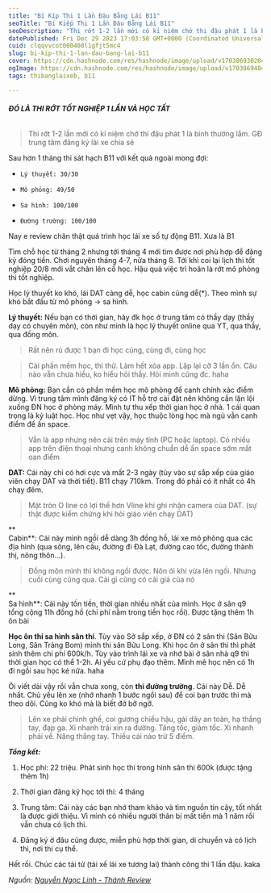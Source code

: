 ```yaml
---
title: "Bí Kíp Thi 1 Lần Đậu Bằng Lái B11"
seoTitle: "Bí Kiếp Thi 1 Lần Đậu Bằng Lái B11"
seoDescription: "Thi rớt 1-2 lần mới có kỉ niệm chớ thi đậu phát 1 là bình thường lắm. GĐ trung tâm đăng ký lái xe chia sẻ"
datePublished: Fri Dec 29 2023 17:03:58 GMT+0000 (Coordinated Universal Time)
cuid: clqqvvcot000408l1gfjt5mc4
slug: bi-kip-thi-1-lan-dau-bang-lai-b11
cover: https://cdn.hashnode.com/res/hashnode/image/upload/v1703869302045/5df87cd7-9ccc-4a13-aaa1-1de6fdbb9616.jpeg
ogImage: https://cdn.hashnode.com/res/hashnode/image/upload/v1703869404894/777263ce-4644-41dd-bb1c-9ccd826ab0e8.jpeg
tags: thibanglaixeb, b11

---
```


###### **ĐÓ LÀ THI RỚT TỐT NGHIỆP 1 LẦN VÀ HỌC TẤT**

> Thi rớt 1-2 lần mới có kỉ niệm chớ thi đậu phát 1 là bình thường lắm. GĐ trung tâm đăng ký lái xe chia sẻ

Sau hơn 1 tháng thi sát hạch B11 với kết quả ngoài mong đợi:

* `Lý thuyết: 30/30`
    
* `Mô phỏng: 49/50`
    
* `Sa hình: 100/100`
    
* `Đường trường: 100/100`
    

Nay e review chân thật quá trình học lái xe số tự động B11. Xưa là B1

Tìm chỗ học từ tháng 2 nhưng tới tháng 4 mới tìm được nơi phù hợp để đăng ký đóng tiền. Chơi nguyên tháng 4-7, nửa tháng 8. Tới khi coi lại lịch thi tốt nghiệp 20/8 mới vắt chân lên cổ học. Hậu quả việc trì hoãn là rớt mô phỏng thi tốt nghiệp.

Học lý thuyết ko khó, lái DAT càng dễ, học cabin cũng dễ(\*). Theo mình sự khó bắt đầu từ mô phỏng → sa hình.

**Lý thuyết:** Nếu bạn có thời gian, hãy đk học ở trung tâm có thầy dạy (thầy dạy có chuyên môn), còn như mình là học lý thuyết online qua YT, qua thầy, qua đồng môn.

> Rất nên rủ được 1 bạn đi học cùng, cùng đi, cùng học

> Cài phần mềm học, thi thử. Làm hết xóa app. Lặp lại cỡ 3 lần ổn. Câu nào vẫn chưa hiểu, ko hiểu hỏi thầy. Hỏi mình cũng đc. haha

**Mô phỏng:** Bạn cần có phần mềm học mô phỏng để canh chính xác điểm dừng. Vì trung tâm mình đăng ký có IT hỗ trợ cài đặt nên không cần lặn lội xuống ĐN học ở phòng máy. Mình tự thu xếp thời gian học ở nhà. 1 cái quan trọng là kỷ luật học. Học như vẹt vậy, học thuộc lòng học mà ngủ vẫn canh điểm để ấn space.

> Vẫn là app nhưng nên cài trên máy tính (PC hoặc laptop). Có nhiều app trên điện thoại nhưng canh không chuẩn dễ ấn space sớm mất oan điểm

**DAT:** Cái này chỉ có hơi cực và mất 2-3 ngày (tùy vào sự sắp xếp của giáo viên chạy DAT và thời tiết). B11 chạy 710km. Trong đó phải có ít nhất có 4h chạy đêm.

> Mặt tròn O line có lợi thế hơn Vline khi ghi nhận camera của DAT. (sự thật được kiểm chứng khi hỏi giáo viên chạy DAT)

**  
Cabin**: Cái này mình ngồi dễ dàng 3h đồng hồ, lái xe mô phỏng qua các địa hình (qua sông, lên cầu, đường đi Đà Lạt, đường cao tốc, đường thành thị, nông thôn...).

> Đồng môn mình thì không ngồi được. Nôn ói khi vừa lên ngồi. Nhưng cuối cùng cũng qua. Cái gì cũng có cái giá của nó

**  
Sa hình**: Cái này tốn tiền, thời gian nhiều nhất của mình. Học ở sân q9 tổng cộng 11h đồng hồ (chi phí nằm trong tiền học rồi). Được tặng thêm 1h ôn bài

**Học ôn thi sa hình sân thi**. Tùy vào Sở sắp xếp, ở ĐN có 2 sân thi (Sân Bửu Long, Sân Trảng Bom) mình thi sân Bửu Long. Khi học ôn ở sân thi thì phát sinh thêm chi phí 600k/h. Tùy vào trình lái xe và nhớ bài ở sân nhà q9 thì thời gian học có thể 1-2h. Ai yếu cứ phụ đạo thêm. Mình mê học nên có 1h đi ngồi sau học ké nữa. haha

  
Ôi viết dài vậy rồi vẫn chưa xong, còn **thi đường trường**. Cái này Dễ. Dễ nhất. Chủ yếu lên xe (nhớ nhanh 1 bước ngồi sau) để coi bạn trước thi mà theo dõi. Cũng ko khó mà là biết đở bỡ ngỡ.

> Lên xe phải chỉnh ghế, coi gương chiếu hậu, gài dây an toàn, hạ thắng tay, đạp ga. Xi nhanh trái xin ra đường. Tăng tốc, giảm tốc. Xi nhanh phải về. Nâng thắng tay. Thiếu cái nào trừ 5 điểm.

***Tổng kết:***

1. Học phí: 22 triệu. Phát sinh học thi trong hình sân thi 600k (được tặng thêm 1h)
    
2. Thời gian đăng ký học tới thi: 4 tháng
    
3. Trung tâm: Cái này các bạn nhớ tham khảo và tìm nguồn tin cậy, tốt nhất là được giới thiệu. Vì mình có nhiều người thân bị mất tiền mà 1 năm rồi vẫn chưa có lịch thi.
    
4. Đăng ký ở đâu cũng được, miễn phù hợp thời gian, di chuyển và có lịch thi, nơi thi cụ thể.
    

  
Hết rồi. Chúc các tài tử (tài xế lái xe tương lai) thành công thi 1 lần đậu. kaka

*Nguồn:* [*Nguyễn Ngọc Linh - Thánh Review*](https://www.facebook.com/groups/1125804114216204?multi_permalinks=3360812904048636&hoisted_section_header_type=recently_seen)